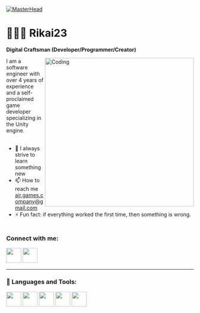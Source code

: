 [![MasterHead](https://github.com/user-attachments/assets/56983432-332d-4798-b3b2-2dc35fdbcba4)](https://vk.com/rikai23)
# 👨🏻‍💻 Rikai23

**Digital Craftsman (Developer/Programmer/Creator)**

<img align="right" alt="Coding" width="400" src = "https://i.pinimg.com/originals/eb/ec/d4/ebecd4010e549f33371d741d46b9b607.gif">

I am a software engineer with over 4 years of experience and a self-proclaimed game developer specializing in the Unity engine.  <br/>   <br/>

- 🌱 I always strive to learn something new
- 📫 How to reach me air.games.company@gmail.com  
- ⚡ Fun fact: if everything worked the first time, then something is wrong.
<br/>   <br/>

<h3 align="left">Connect with me:</h3>
<p aligh="left">
<a href="https://vk.com/rikai23" target="blank"><img align="centre" src="https://github.com/gauravghongde/social-icons/blob/master/PNG/Color/VK.png" width="40" height="40"></a>
<a href="https://t.me/Rikai_04" target="blank"><img align="centre" src="https://github.com/gauravghongde/social-icons/blob/master/PNG/Color/Telegram.png" width="40" height="40"></a>
</p>

---

### 🧰 Languages and Tools:
<p aligh="left">
<a href="https://dotnet.microsoft.com/ru-ru/languages/csharp" target="blank"><img align="centre" src="https://github.com/user-attachments/assets/de4326c0-2f35-4b52-a34e-f37ce1b91acc" width="40" height="40"></a>
<a href="https://visualstudio.softwareprize.com/" target="blank"><img align="centre" src="https://github.com/user-attachments/assets/06feaa1c-cf5f-4c35-919b-77ac282cb8ba" width="40" height="40"></a>
<a href="https://www.adobe.com/ru/products/photoshop.html" target="blank"><img align="centre" src="https://github.com/user-attachments/assets/d25e302b-0a8e-4fd0-a5c9-2f2698bd844f" width="40" height="40"></a>
<a href="https://en.wikipedia.org/wiki/C_(programming_language)" target="blank"><img align="centre" src="https://github.com/user-attachments/assets/84e1138d-e3ad-4993-a615-3863272822b7" width="40" height="40"></a>
<a href="https://en.wikipedia.org/wiki/C_(programming_language)" target="blank"><img align="centre" src="https://img.informer.com/icons/png/32/1716/1716169.png" width="40" height="40"></a>
</p>
  


<!--
**Rikai23/Rikai23** is a ✨ _special_ ✨ repository because its `README.md` (this file) appears on your GitHub profile.

Here are some ideas to get you started:

- 🔭 I’m currently working on ...
- 🌱 I’m currently learning ...
- 👯 I’m looking to collaborate on ...
- 🤔 I’m looking for help with ...
- 💬 Ask me about ...
- 📫 How to reach me: ...
- 😄 Pronouns: ...
- ⚡ Fun fact: ...
-->
